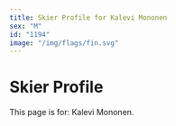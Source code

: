 ```yaml
---
title: Skier Profile for Kalevi Mononen
sex: "M"
id: "1194"
image: "/img/flags/fin.svg" 
---
```


# Skier Profile

This page is for: Kalevi Mononen.
    